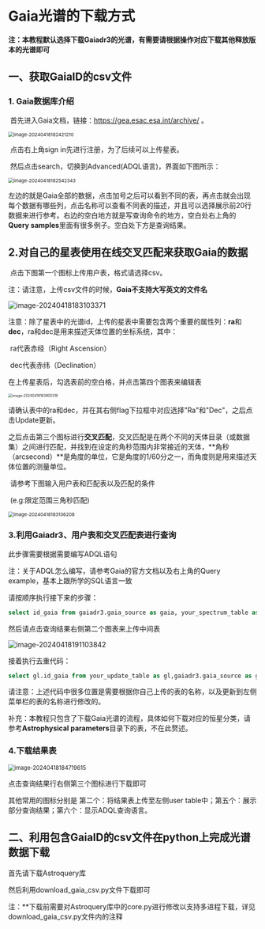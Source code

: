 # Gaia光谱的下载方式

**注：本教程默认选择下载Gaiadr3的光谱，有需要请根据操作对应下载其他释放版本的光谱即可**

## 一、获取GaiaID的csv文件

### 1. Gaia数据库介绍

​	首先进入Gaia文档，链接：https://gea.esac.esa.int/archive/ 。

<img src="F:\typora\Typora\img\image-20240418182421210.png" alt="image-20240418182421210" style="zoom: 67%;" />

​	点击右上角sign in先进行注册，为了后续可以上传星表。

​	然后点击search，切换到Advanced(ADQL语言)，界面如下图所示：

<img src="F:\typora\Typora\img\image-20240418182542343.png" alt="image-20240418182542343" style="zoom:67%;" />

​	左边的就是Gaia全部的数据，点击加号之后可以看到不同的表，再点击就会出现每个数据有哪些列，点击名称可以查看不同表的描述，并且可以选择展示前20行数据来进行参考。右边的空白地方就是写查询命令的地方，空白处右上角的**Query samples**里面有很多例子。空白处下方是查询结果。

## 2.对自己的星表使用在线交叉匹配来获取Gaia的数据

​	点击下图第一个图标上传用户表，格式请选择csv。

注：请注意，上传csv文件的时候，**Gaia不支持大写英文的文件名**

![image-20240418183103371](F:\typora\Typora\img\image-20240418183103371.png)

​	注意：除了星表中的光谱id，上传的星表中需要包含两个重要的属性列：**ra**和**dec**，ra和dec是用来描述天体位置的坐标系统，其中：

​		ra代表赤经（Right Ascension）

​		dec代表赤纬（Declination）

在上传星表后，勾选表前的空白格，并点击第四个图表来编辑表

<img src="F:\typora\Typora\img\image-20240418183900318.png" alt="image-20240418183900318" style="zoom: 50%;" />

请确认表中的ra和dec，并在其右侧flag下拉框中对应选择"Ra"和"Dec"，之后点击Update更新。

​	之后点击第三个图标进行**交叉匹配**，交叉匹配是在两个不同的天体目录（或数据集）之间进行匹配，并找到在设定的角秒范围内非常接近的天体，**角秒（arcsecond）**是角度的单位，它是角度的1/60分之一，而角度则是用来描述天体位置的测量单位。

​	请参考下图输入用户表和匹配表以及匹配的条件

​	(e.g:限定范围三角秒匹配)

<img src="F:\typora\Typora\img\image-20240418183136208.png" alt="image-20240418183136208" style="zoom:67%;" />

### 3.利用Gaiadr3、用户表和交叉匹配表进行查询

此步骤需要根据需要编写ADQL语句

注：关于ADQL怎么编写，请参考Gaia的官方文档以及右上角的Query example，基本上跟所学的SQL语言一致

请按顺序执行接下来的步骤：

```sql
select id_gaia from gaiadr3.gaia_source as gaia, your_spectrum_table as user_table ,your_crossmatch_table as c where c.gaia_source_source_id=gaia.source_id  and c.tablePrefix_oid = user_table.tablePrefix_oid 
```

然后请点击查询结果右侧第二个图表来上传中间表

![image-20240418191103842](F:\typora\Typora\img\image-20240418191103842.png)

接着执行去重代码：

```sql
select gl.id_gaia from your_update_table as gl,gaiadr3.gaia_source as gaia where gaia.source_id=gl.id_gaia and has_xp_sampled='True' and gl.tablePrefix_oid in (select max(gl2.tablePrefix_oid) from your_update_table as gl2 group by gl2.id_gaia )  
```

请注意：上述代码中很多位置是需要根据你自己上传的表的名称，以及更新到左侧菜单栏的表的名称进行修改的。

补充：本教程只包含了下载Gaia光谱的流程，具体如何下载对应的恒星分类，请参考**Astrophysical parameters**目录下的表，不在此赘述。

### 4.下载结果表

<img src="F:\typora\Typora\img\image-20240418184719615.png" alt="image-20240418184719615" style="zoom: 80%;" />

点击查询结果行右侧第三个图标进行下载即可

其他常用的图标分别是 第二个：将结果表上传至左侧user table中；第五个：展示部分查询结果；第六个：显示ADQL查询语言。



## 二、利用包含GaiaID的csv文件在python上完成光谱数据下载

首先请下载Astroquery库

然后利用download_gaia_csv.py文件下载即可

注：**下载前需要对Astroquery库中的core.py进行修改以支持多进程下载，详见download_gaia_csv.py文件内的注释

